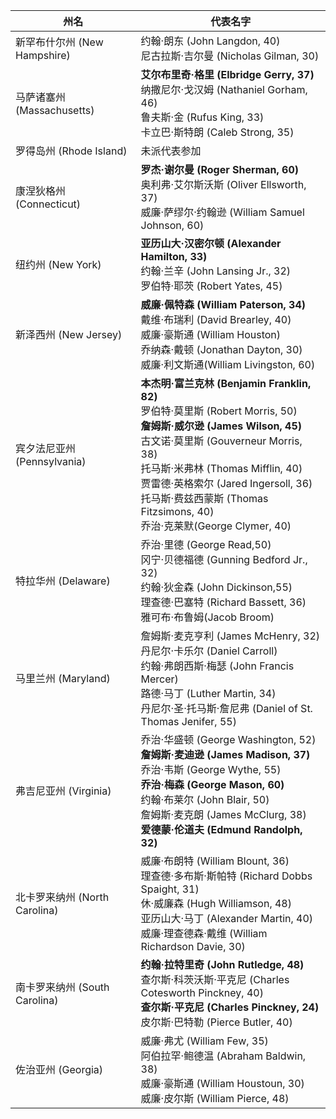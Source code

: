 | 州名              | 代表名字                                                   |
| --------------- | ------------------------------------------------------ |
| 新罕布什尔州 (New Hampshire) | 约翰·朗东 (John Langdon, 40)<br>尼古拉斯·吉尔曼 (Nicholas Gilman, 30) |
| 马萨诸塞州 (Massachusetts)   | **艾尔布里奇·格里 (Elbridge Gerry, 37)**<br>纳撒尼尔·戈汉姆 (Nathaniel Gorham, 46)<br>鲁夫斯·金 (Rufus King, 33)<br>卡立巴·斯特朗 (Caleb Strong, 35) |
| 罗得岛州 (Rhode Island)     | 未派代表参加                                      |
| 康涅狄格州 (Connecticut)    | **罗杰·谢尔曼 (Roger Sherman, 60)**<br>奥利弗·艾尔斯沃斯 (Oliver Ellsworth, 37)<br>威廉·萨缪尔·约翰逊 (William Samuel Johnson, 60) |
| 纽约州 (New York)          | **亚历山大·汉密尔顿 (Alexander Hamilton, 33)**<br>约翰·兰辛 (John Lansing Jr., 32)<br>罗伯特·耶茨 (Robert Yates, 45) |
| 新泽西州 (New Jersey)       | **威廉·佩特森 (William Paterson, 34)**<br>戴维·布瑞利 (David Brearley, 40)<br>威廉·豪斯通 (William Houston)<br>乔纳森·戴顿 (Jonathan Dayton, 30)<br>威廉·利文斯通(William Livingston, 60) |
| 宾夕法尼亚州 (Pennsylvania) | **本杰明·富兰克林 (Benjamin Franklin, 82)**<br>罗伯特·莫里斯 (Robert Morris, 50)<br>**詹姆斯·威尔逊 (James Wilson, 45)**<br>古文诺·莫里斯 (Gouverneur Morris, 38)<br>托马斯·米弗林 (Thomas Mifflin, 40)<br>贾雷德·英格索尔 (Jared Ingersoll, 36)<br>托马斯·费兹西蒙斯 (Thomas Fitzsimons, 40)<br>乔治·克莱默(George Clymer, 40)|
| 特拉华州 (Delaware)         | 乔治·里德 (George Read,50)<br>冈宁·贝德福德 (Gunning Bedford Jr., 32)<br>约翰·狄金森 (John Dickinson,55)<br>理查德·巴塞特 (Richard Bassett, 36)<br>雅可布·布鲁姆(Jacob Broom) |
| 马里兰州 (Maryland)         | 詹姆斯·麦克亨利 (James McHenry, 32)<br>丹尼尔·卡乐尔 (Daniel Carroll)<br>约翰·弗朗西斯·梅瑟 (John Francis Mercer)<br>路德·马丁 (Luther Martin, 34)<br>丹尼尔·圣·托马斯·詹尼弗 (Daniel of St. Thomas Jenifer, 55) |
| 弗吉尼亚州 (Virginia) | 乔治·华盛顿 (George Washington, 52)<br>**詹姆斯·麦迪逊 (James Madison, 37)**<br>乔治·韦斯 (George Wythe, 55)<br>**乔治·梅森 (George Mason, 60)**<br>约翰·布莱尔 (John Blair, 50)<br>詹姆斯·麦克朗 (James McClurg, 38)<br>**爱德蒙·伦道夫 (Edmund Randolph, 32)** |
| 北卡罗来纳州 (North Carolina) | 威廉·布朗特 (William Blount, 36)<br>理查德·多布斯·斯帕特 (Richard Dobbs Spaight, 31)<br>休·威廉森 (Hugh Williamson, 48)<br>亚历山大·马丁 (Alexander Martin, 40)<br>威廉·理查德森·戴维 (William Richardson Davie, 30) |
| 南卡罗来纳州 (South Carolina) | **约翰·拉特里奇 (John Rutledge, 48)**<br>查尔斯·科茨沃斯·平克尼 (Charles Cotesworth Pinckney, 40)<br>**查尔斯·平克尼 (Charles Pinckney, 24)**<br>皮尔斯·巴特勒 (Pierce Butler, 40) |
| 佐治亚州 (Georgia) | 威廉·弗尤 (William Few, 35)<br>阿伯拉罕·鲍德温 (Abraham Baldwin, 38)<br>威廉·豪斯通 (William Houstoun, 30)<br>威廉·皮尔斯 (William Pierce, 48) |
